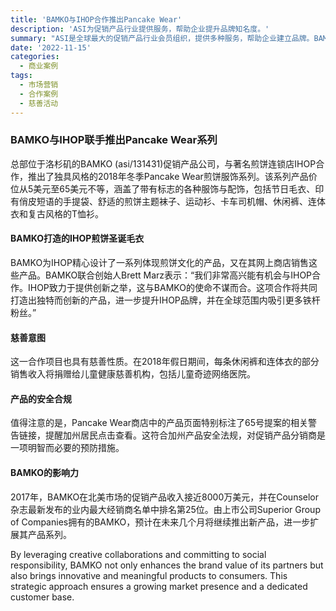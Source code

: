 ```yaml
---
title: 'BAMKO与IHOP合作推出Pancake Wear'
description: 'ASI为促销产品行业提供服务，帮助企业提升品牌知名度。'
summary: "ASI是全球最大的促销产品行业会员组织，提供多种服务，帮助企业建立品牌。BAMKO与IHOP合作推出的Pancake Wear系列，为消费者带来极具创意和个性的产品，同时支持儿童健康慈善事业。"
date: '2022-11-15'
categories:
  - 商业案例
tags:
  - 市场营销
  - 合作案例
  - 慈善活动
---
```


### BAMKO与IHOP联手推出Pancake Wear系列

总部位于洛杉矶的BAMKO (asi/131431)促销产品公司，与著名煎饼连锁店IHOP合作，推出了独具风格的2018年冬季Pancake Wear煎饼服饰系列。该系列产品价位从5美元至65美元不等，涵盖了带有标志的各种服饰与配饰，包括节日毛衣、印有俏皮短语的手提袋、舒适的煎饼主题袜子、运动衫、卡车司机帽、休闲裤、连体衣和复古风格的T恤衫。

#### BAMKO打造的IHOP煎饼圣诞毛衣

BAMKO为IHOP精心设计了一系列体现煎饼文化的产品，又在其网上商店销售这些产品。BAMKO联合创始人Brett Marz表示：“我们非常高兴能有机会与IHOP合作。IHOP致力于提供创新之举，这与BAMKO的使命不谋而合。这项合作将共同打造出独特而创新的产品，进一步提升IHOP品牌，并在全球范围内吸引更多铁杆粉丝。”

#### 慈善意图

这一合作项目也具有慈善性质。在2018年假日期间，每条休闲裤和连体衣的部分销售收入将捐赠给儿童健康慈善机构，包括儿童奇迹网络医院。

#### 产品的安全合规

值得注意的是，Pancake Wear商店中的产品页面特别标注了65号提案的相关警告链接，提醒加州居民点击查看。这符合加州产品安全法规，对促销产品分销商是一项明智而必要的预防措施。

#### BAMKO的影响力

2017年，BAMKO在北美市场的促销产品收入接近8000万美元，并在Counselor杂志最新发布的业内最大经销商名单中排名第25位。由上市公司Superior Group of Companies拥有的BAMKO，预计在未来几个月将继续推出新产品，进一步扩展其产品系列。

By leveraging creative collaborations and committing to social responsibility, BAMKO not only enhances the brand value of its partners but also brings innovative and meaningful products to consumers. This strategic approach ensures a growing market presence and a dedicated customer base.